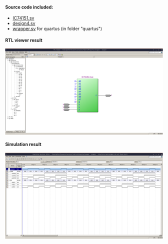 #### Source code included:
- [IC74151.sv](./IC74151.sv)
- [design4.sv](./design4.sv)
- [wrapper.sv](./quartus/wrapper.sv) for quartus (in folder "quartus")

#### RTL viewer result

![RTL_viewer_result](./images/RTL_viewer_result.png)

#### Simulation result

![](./images/simulation_result.png)

